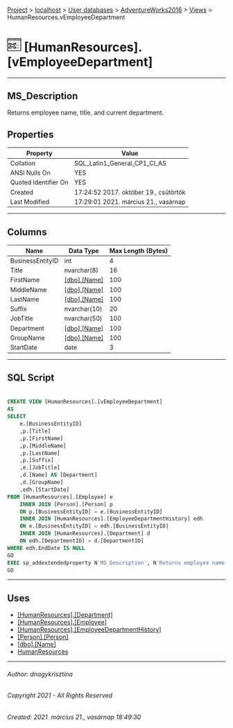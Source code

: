#### 

[Project](../../../../index.md) > [localhost](../../../index.md) > [User databases](../../index.md) > [AdventureWorks2016](../index.md) > [Views](Views.md) > HumanResources.vEmployeeDepartment

# ![Views](../../../../Images/View32.png) [HumanResources].[vEmployeeDepartment]

---

## <a name="#description"></a>MS_Description

Returns employee name, title, and current department.

## <a name="#properties"></a>Properties

| Property | Value |
|---|---|
| Collation | SQL_Latin1_General_CP1_CI_AS |
| ANSI Nulls On | YES |
| Quoted Identifier On | YES |
| Created | 17:24:52 2017. október 19., csütörtök |
| Last Modified | 17:29:01 2021. március 21., vasárnap |


---

## <a name="#columns"></a>Columns

| Name | Data Type | Max Length (Bytes) |
|---|---|---|
| BusinessEntityID | int | 4 |
| Title | nvarchar(8) | 16 |
| FirstName | [[dbo].[Name]](../Programmability/Types/User-Defined_Data_Types/Name.md) | 100 |
| MiddleName | [[dbo].[Name]](../Programmability/Types/User-Defined_Data_Types/Name.md) | 100 |
| LastName | [[dbo].[Name]](../Programmability/Types/User-Defined_Data_Types/Name.md) | 100 |
| Suffix | nvarchar(10) | 20 |
| JobTitle | nvarchar(50) | 100 |
| Department | [[dbo].[Name]](../Programmability/Types/User-Defined_Data_Types/Name.md) | 100 |
| GroupName | [[dbo].[Name]](../Programmability/Types/User-Defined_Data_Types/Name.md) | 100 |
| StartDate | date | 3 |


---

## <a name="#sqlscript"></a>SQL Script

```sql

CREATE VIEW [HumanResources].[vEmployeeDepartment] 
AS 
SELECT 
    e.[BusinessEntityID] 
    ,p.[Title] 
    ,p.[FirstName] 
    ,p.[MiddleName] 
    ,p.[LastName] 
    ,p.[Suffix] 
    ,e.[JobTitle]
    ,d.[Name] AS [Department] 
    ,d.[GroupName] 
    ,edh.[StartDate] 
FROM [HumanResources].[Employee] e
	INNER JOIN [Person].[Person] p
	ON p.[BusinessEntityID] = e.[BusinessEntityID]
    INNER JOIN [HumanResources].[EmployeeDepartmentHistory] edh 
    ON e.[BusinessEntityID] = edh.[BusinessEntityID] 
    INNER JOIN [HumanResources].[Department] d 
    ON edh.[DepartmentID] = d.[DepartmentID] 
WHERE edh.EndDate IS NULL
GO
EXEC sp_addextendedproperty N'MS_Description', N'Returns employee name, title, and current department.', 'SCHEMA', N'HumanResources', 'VIEW', N'vEmployeeDepartment', NULL, NULL
GO

```


---

## <a name="#uses"></a>Uses

* [[HumanResources].[Department]](../Tables/Department.md)
* [[HumanResources].[Employee]](../Tables/Employee.md)
* [[HumanResources].[EmployeeDepartmentHistory]](../Tables/EmployeeDepartmentHistory.md)
* [[Person].[Person]](../Tables/Person.md)
* [[dbo].[Name]](../Programmability/Types/User-Defined_Data_Types/Name.md)
* [HumanResources](../Security/Schemas/HumanResources.md)


---

###### Author:  dnagykrisztina

###### Copyright 2021 - All Rights Reserved

###### Created: 2021. március 21., vasárnap 18:49:30

